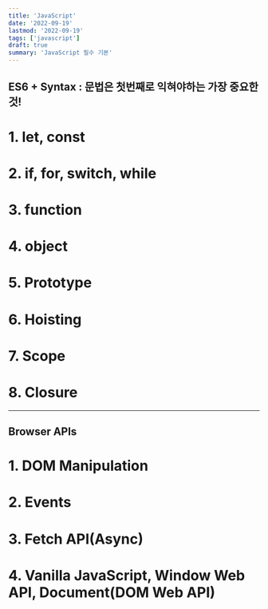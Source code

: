 ```yaml
---
title: 'JavaScript'
date: '2022-09-19'
lastmod: '2022-09-19'
tags: ['javascript']
draft: true
summary: 'JavaScript 필수 기본'
---
```


## ES6 + Syntax : 문법은 첫번째로 익혀야하는 가장 중요한 것!

# 1. let, const

# 2. if, for, switch, while

# 3. function

# 4. object

# 5. Prototype

# 6. Hoisting

# 7. Scope

# 8. Closure

---

## Browser APIs

# 1. DOM Manipulation

# 2. Events

# 3. Fetch API(Async)

# 4. Vanilla JavaScript, Window Web API, Document(DOM Web API)

